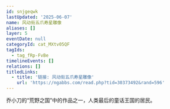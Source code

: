 ```yaml
---
id: snjgeqwk
lastUpdated: '2025-06-07'
name: 风动街五爪寿星雕像
aliases: []
layer: 5
eventDate: null
categoryId: cat_MXtv05QF
tagIds:
  - tag_fRp-FvBe
timelineEvents: []
relations: []
titledLinks:
  - title: '链接: 风动街五爪寿星雕像'
    url: 'https://ngabbs.com/read.php?tid=30373492&rand=596'
---
```

乔小刀的“荒野之国”中的作品之一，人类最后的童话王国的居民。
